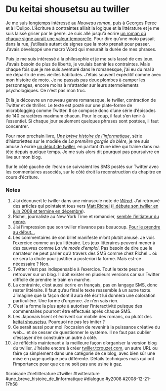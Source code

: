 # Du keitai shousetsu au twiller

Je me suis longtemps intéressé au *Nouveau roman*, puis à Georges Perec et à l’Oulipo. L’écriture à contraintes alliait la logique et la littérature et je me suis laissé griser par le genre. Je suis allé jusqu’à écrire [un roman où chaque signe aurait une valeur temporelle](../../page/equinoxe-automne). Pour dire qu’une moto passait dans la rue, j’utilisais autant de signes que la moto prenait pour passer. J’avais développé une macro Word qui mesurait la durée de mes phrases.

Puis je me suis intéressé à la philosophie et je me suis lassé de ces jeux. J’avais besoin de plus de liberté, je voulais bannir les contraintes. Mais chaque fois que je me suis aventuré dans le romanesque, j’ai eu du mal à me départir de mes vieilles habitudes. J’étais souvent expéditif comme avec mon histoire de moto. Je ne passais pas deux plombes à camper les personnages, encore moins à m’attarder sur leurs atermoiements psychologiques. Ce n’est pas mon truc.

Et là je découvre un nouveau genre romanesque, le twiller, contraction de Twitter et de thriller. Le texte est posté sur une plate-forme de microblogging comme Twitter. Il se compose donc d’une série d’épisodes de 140 caractères maximum chacun. Pour le coup, il faut s’en tenir à l’essentiel. Si chaque jour seulement quelques phrases sont postées, il faut concentrer.

Pour mon prochain livre, *[Une brève histoire de l’informatique](../../page/une-breve-histoire-de-linformatique)*, série d’historiettes sur le modèle de *La première gorgée de bière*, je me suis amusé à écrire [un début de twiller](../../2009/3/twiller-twitteroman-erotwit%E2%80%A6.md), en partant d’une idée qui traîne dans ma tête depuis quelque temps. Je me suis alors dit pourquoi pas poursuivre en live sur mon blog.

Sur le côté gauche de l’écran se suivraient les SMS postés sur Twitter avec les commentaires associés, sur le côté droit la reconstruction du chapitre en cours d’écriture.

### Notes

1. J’ai découvert le twiller dans une minuscule note de *[Wired](http://www.wired.com/culture/culturereviews/magazine/16-12/st_jw)*. J’ai retrouvé des articles qui pointaient tous vers [Matt Richel](http://www.mattrichtel.com/) ([il débute son twiller en juin 2008 et termine en décembre](http://twitter.com/mrichtel/status/830883447)).
2. Richel, journaliste au New York Time et romancier, [semble l’initiateur du genre](http://bits.blogs.nytimes.com/2008/08/29/introducing-the-twiller/).
3. J’ai l’impression que son twiller n’avance pas beaucoup. [Pour le prendre au début…](http://twitter.com/mrichtel?page=10)
4. Les commentaires de son billet manifeste m’ont plutôt amusé. Je vois l’exercice comme un jeu littéraire. Les jeux littéraires peuvent mener à des œuvres comme *La vie mode d’emploi*. Pas besoin de dire que le narrateur ne peut parler qu’à travers des SMS comme chez Richel… où ce sera la chute pour justifier a posteriori la forme. Mais est-ce nécessaire ? Non.
5. Twitter n’est pas indispensable à l’exercice. Tout le texte peut se retrouver sur un blog. Il doit exister en plusieurs versions car sur Twitter difficile de prendre le train en marche.
6. La contrainte, c’est aussi écrire en français, pas en langage SMS, donc rester littéraire. Il faut qu’au final le texte ressemble à un autre texte. J’imagine que la façon dont il aura été écrit lui donnera une coloration particulière. Une forme d’urgence. Je n’en sais rien.
7. C’est la forme la plus apte à autoriser l’interactivité puisque des commentaires pourront être effectués après chaque SMS.
8. Les Japonais lisent et écrivent sur mobile des romans, ou plutôt des [keitai shousetsu](http://www.smh.com.au/news/mobiles--handhelds/in-japan-cellular-storytelling-is-all-the-rage/2007/12/03/1196530522543.html). Pourquoi ne pas les imiter ?
9. Ce serait aussi pour moi l’occasion de revenir à la puissance créative du web... et de cesser de questionner le système. Il ne faut pas oublier d’essayer d’en construire un autre à côté.
10. Je réfléchis maintenant à la meilleure façon d’organiser la version blog du twiller. J’hésite encore à créer [twiller.tcrouzet.com](http://twiller.tcrouzet.com), un autre URL ou faire ça simplement dans une catégorie de ce blog, avec bien sûr une mise en page quelque peu différente. Détails techniques mais qui ont l’importance pour que ce ne soit pas une usine à gaz.


#croisade #netlitterature #twiller #twitterature #une_breve_histoire_de_linformatique #dialogue #y2008 #2008-12-21-17h58
